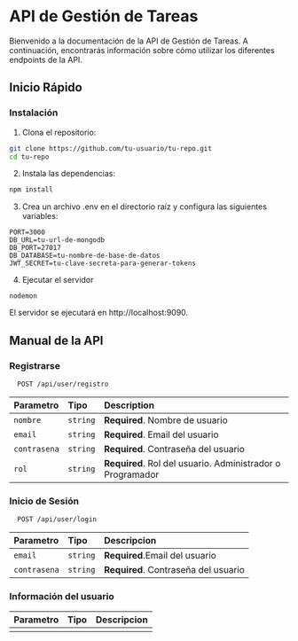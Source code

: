 # API de Gestión de Tareas

Bienvenido a la documentación de la API de Gestión de Tareas. A continuación, encontrarás información sobre cómo utilizar los diferentes endpoints de la API.

## Inicio Rápido

### Instalación

1. Clona el repositorio:

```bash
git clone https://github.com/tu-usuario/tu-repo.git
cd tu-repo
```

2. Instala las dependencias:
```bash
npm install
```

3. Crea un archivo .env en el directorio raíz y configura las siguientes variables:
```node
PORT=3000
DB_URL=tu-url-de-mongodb
DB_PORT=27017
DB_DATABASE=tu-nombre-de-base-de-datos
JWT_SECRET=tu-clave-secreta-para-generar-tokens
```

4. Ejecutar el servidor
```node
nodemon
```
El servidor se ejecutará en http://localhost:9090.

## Manual de la API
### Registrarse
```http
  POST /api/user/registro
```

| Parametro | Tipo     | Description                |
| :-------- | :------- | :------------------------- |
| `nombre` | `string` | **Required**. Nombre de usuario |
| `email` | `string` | **Required**. Email del usuario|
| `contrasena` | `string` | **Required**. Contraseña del usuario |
| `rol` | `string` | **Required**. Rol del usuario. Administrador o Programador |

### Inicio de Sesión
```http
  POST /api/user/login
```
| Parametro | Tipo    | Descripcion                    |
| :-------- | :------ | :----------------------------- |
| `email` | `string` | **Required**.Email del usuario |
| `contrasena` | `string` | **Required**. Contraseña del usuario |

### Información del usuario


| Parametro | Tipo    | Descripcion                    |
| :-------- | :------ | :----------------------------- |
| | |